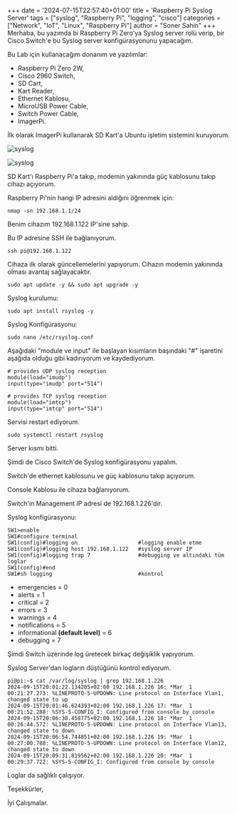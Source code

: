 +++
date = '2024-07-15T22:57:40+01:00'
title = 'Raspberry Pi Syslog Server'
tags = ["syslog", "Raspberry Pi", "logging", "cisco"]
categories = ["Network", "IoT", "Linux", "Raspberry Pi"]
author = "Soner Sahin"
+++
Merhaba, bu yazımda bi Raspberry Pi Zero'ya Syslog server rolü verip, bir Cisco Switch'e bu Syslog server konfigürasyonunu yapacağım.

Bu Lab için kullanacağım donanım ve yazılımlar:
- Raspberry Pi Zero 2W,
- Cisco 2960 Switch,
- SD Cart,
- Kart Reader,
- Ethernet Kablosu,
- MicroUSB Power Cable,
- Switch Power Cable,
- ImagerPi.

İlk olarak ImagerPi kullanarak SD Kart'a Ubuntu işletim sistemini kuruyorum.

![syslog](/images/RaspberryPiSyslogServer/1.png)

![syslog](/images/RaspberryPiSyslogServer/2.png)

SD Kart'ı Raspberry Pi'a takıp, modemin yakınında güç kablosunu takıp cihazı açıyorum.

Raspberry Pi'nin hangi IP adresini aldığını öğrenmek için:
```
nmap -sn 192.168.1.1/24
```

Benim cihazım 192.168.1.122 IP'sine sahip.

Bu IP adresine SSH ile bağlanıyorum.
```
ssh pi@192.168.1.122
```

Cihaza ilk olarak güncellemelerini yapıyorum. Cihazın modemin yakınında olması avantaj sağlayacaktır.
```
sudo apt update -y && sudo apt upgrade -y
```

Syslog kurulumu:
```
sudo apt install rsyslog -y
```

Syslog Konfigürasyonu:
```
sudo nano /etc/rsyslog.conf
```

Aşağıdaki "module ve input" ile başlayan kısımların başındaki "#" işaretini aşağıda olduğu gibi kadırıyorum ve kaydediyorum.

```
# provides UDP syslog reception
module(load="imudp")
input(type="imudp" port="514")

# provides TCP syslog reception
module(load="imtcp")
input(type="imtcp" port="514")
```

Servisi restart ediyorum.
```
sudo systemctl restart rsyslog
```

Server kısmı bitti. 

Şimdi de Cisco Switch'de Syslog konfigürasyonu yapalım.

Switch'de ethernet kablosunu ve güç kablosunu takıp açıyorum.

Console Kablosu ile cihaza bağlanıyorum.

Switch'in Management IP adresi de 192.168.1.226'dır.

Syslog konfigürasyonu:
```
SW1>enable
SW1#configure terminal
SW1(config)#logging on                   #logging enable etme
SW1(config)#logging host 192.168.1.122   #syslog server IP
SW1(config)#logging trap 7               #debugging ve altındaki tüm loglar
SW1(config)#end
SW1#sh logging                           #kontrol
```

- emergencies = 0
- alerts = 1
- critical = 2
- errors = 3
- warnings = 4
- notifications = 5
- informational **(default level)** = 6
- debugging = 7

Şimdi Switch üzerinde log üretecek birkaç değişiklik yapıyorum.

Syslog Server'dan logların düştüğünü kontrol ediyorum.

```
pi@pi:~$ cat /var/log/syslog | grep 192.168.1.226
2024-09-15T20:01:22.134205+02:00 192.168.1.226 16: *Mar  1 00:21:27.273: %LINEPROTO-5-UPDOWN: Line protocol on Interface Vlan1, changed state to up
2024-09-15T20:01:46.624393+02:00 192.168.1.226 17: *Mar  1 00:21:52.288: %SYS-5-CONFIG_I: Configured from console by console
2024-09-15T20:06:38.458775+02:00 192.168.1.226 18: *Mar  1 00:26:44.572: %LINEPROTO-5-UPDOWN: Line protocol on Interface Vlan13, changed state to down
2024-09-15T20:06:54.744851+02:00 192.168.1.226 19: *Mar  1 00:27:00.788: %LINEPROTO-5-UPDOWN: Line protocol on Interface Vlan12, changed state to down
2024-09-15T20:09:31.819562+02:00 192.168.1.226 20: *Mar  1 00:29:37.722: %SYS-5-CONFIG_I: Configured from console by console
```

Loglar da sağlıklı çalışıyor.

Teşekkürler,

İyi Çalışmalar.

